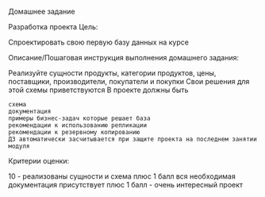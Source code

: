 Домашнее задание

Разработка проекта
Цель:

Спроектировать свою первую базу данных на курсе

Описание/Пошаговая инструкция выполнения домашнего задания:

Реализуйте сущности продукты, категории продуктов, цены, поставщики, производители, покупатели и покупки
Свои решения для этой схемы приветствуются
В проекте должны быть

    схема
    документация
    примеры бизнес-задач которые решает база
    рекомендации к использованию репликации
    рекомендации к резервному копированию
    ДЗ автоматически засчитывается при защите проекта на последнем занятии модуля


Критерии оценки:

10 - реализованы сущности и схема
плюс 1 балл вся необходимая документация присутствует
плюс 1 балл - очень интересный проект
